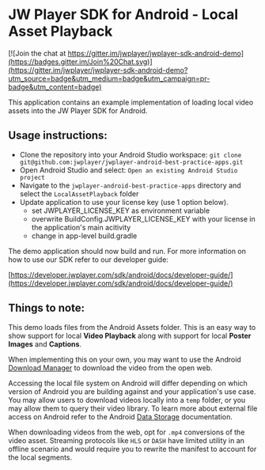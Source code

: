 # JW Player SDK for Android - Local Asset Playback


[![Join the chat at https://gitter.im/jwplayer/jwplayer-sdk-android-demo](https://badges.gitter.im/Join%20Chat.svg)](https://gitter.im/jwplayer/jwplayer-sdk-android-demo?utm_source=badge&utm_medium=badge&utm_campaign=pr-badge&utm_content=badge)

This application contains an example implementation of loading local video assets into the JW Player SDK for Android.

## Usage instructions:

- Clone the repository into your Android Studio workspace: `git clone git@github.com:jwplayer/jwplayer-android-best-practice-apps.git`
- Open Android Studio and select: `Open an existing Android Studio project`
- Navigate to the `jwplayer-android-best-practice-apps` directory and select the `LocalAssetPlayback` folder
- Update application to use your license key (use 1 option below).
  - set JWPLAYER_LICENSE_KEY as environment variable  
  - overwrite BuildConfig.JWPLAYER_LICENSE_KEY with your license in the application's main acitivity
  - change in app-level build.gradle

The demo application should now build and run. For more information on how to use our SDK refer to our developer guide:

[https://developer.jwplayer.com/sdk/android/docs/developer-guide/](https://developer.jwplayer.com/sdk/android/docs/developer-guide/)

## Things to note:

This demo loads files from the Android Assets folder. This is an easy way to show support for local **Video Playback** along with support for local **Poster Images** and **Captions**.

When implementing this on your own, you may want to use the Android [Download Manager](https://developer.android.com/reference/android/app/DownloadManager) to download the video from the open web.

Accessing the local file system on Android will differ depending on which version of Android you are building against and your application's use case. You may allow users to download videos locally into a `temp` folder, or you may allow them to query their video library. To learn more about external file access on Android refer to the Android [Data Storage](https://developer.android.com/training/data-storage/files) documentation.

When downloading videos from the web, opt for `.mp4` conversions of the video asset. Streaming protocols like `HLS` or `DASH` have limited utility in an offline scenario and would require you to rewrite the manifest to account for the local segments.
